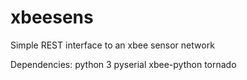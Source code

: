 xbeesens
========

Simple REST interface to an xbee sensor network

Dependencies:
python 3
pyserial
xbee-python
tornado
